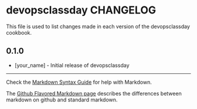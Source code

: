 devopsclassday CHANGELOG
========================

This file is used to list changes made in each version of the devopsclassday cookbook.

0.1.0
-----
- [your_name] - Initial release of devopsclassday

- - -
Check the [Markdown Syntax Guide](http://daringfireball.net/projects/markdown/syntax) for help with Markdown.

The [Github Flavored Markdown page](http://github.github.com/github-flavored-markdown/) describes the differences between markdown on github and standard markdown.
